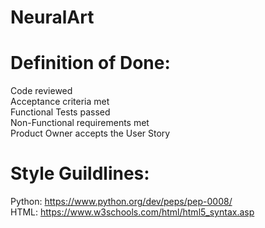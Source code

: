 # NeuralArt <br />


# Definition of Done:  <br />
Code reviewed <br />
Acceptance criteria met <br />
Functional Tests passed <br />
Non-Functional requirements met <br />
Product Owner accepts the User Story <br />


# Style Guildlines: <br />
Python: https://www.python.org/dev/peps/pep-0008/ <br />
HTML: https://www.w3schools.com/html/html5_syntax.asp <br />

